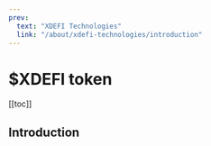```yaml
---
prev:
  text: "XDEFI Technologies"
  link: "/about/xdefi-technologies/introduction"
---
```


# $XDEFI token

[[toc]]

## Introduction
